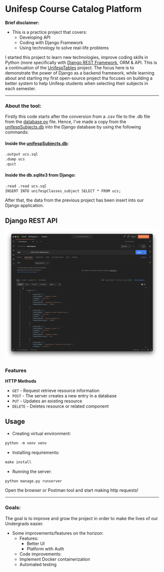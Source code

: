 # Unifesp Course Catalog Platform

**Brief disclaimer:**
- This is a practice project that covers:
    - Developing API
    - Coding with Django Framework
    - Using technology to solve real-life problems
    

I started this project to learn new technologies, improve coding skills in Python (more
specifically with [Django REST Framework](https://github.com/encode/django-rest-framework), ORM & API. This is a continuation of the
[UnifespTables](https://github.com/LewisDamy/Tabelas_de_UCs_Unifesp) project.
The focus here is to demonstrate the
power of Django as a backend framework, while learning about and starting
my first open-source project tha focuses on building a better system to help Unifesp students
when selecting their subjects in each semester.



***

### About the tool:

Firstly this code starts after the conversion from a .csv file to the .db file 
from the [database.py](https://github.com/LewisDamy/Tabelas_de_UCs_Unifesp/blob/main/database.py) file.
Hence, I've made a copy from the [unifespSubjects.db](https://github.com/LewisDamy/Tabelas_de_UCs_Unifesp/blob/main/unifespSubjects.db)
into the Django database by using the following commands:

#### Inside the [unifespSubjects.db](https://github.com/LewisDamy/Tabelas_de_UCs_Unifesp/blob/main/unifespSubjects.db):
```sqlite
.output ucs.sql
.dump ucs
.quit
```

#### Inside the db.sqlite3 from Django:
```sqlite
.read .read ucs.sql
INSERT INTO unifespClasses_subject SELECT * FROM ucs;
```

<p>
After that, the data from the previous project has been insert into our Django application.
</p>

## Django REST API
![Postman Request API](https://github.com/LewisDamy/UnifespClassesAPI/blob/main/images/PostmanRequestAPI.png)

### **Features**

**HTTP Methods**
- `GET` - Request retrieve resource information
- `POST` - The server creates a new entry in a database
- `PUT` - Updates an existing resource
- `DELETE` - Deletes resource or related component 

Usage
---
- Creating virtual environment:
```python
python -m venv venv
```
- Installing requirements:
```makefile
make install
```
- Running the server:
```python
python manage.py runserver
```
Open the browser or Postman tool and start making http requests!
 

***
### Goals:
<p>
The goal is to improve and grow the project in order to make the lives of our Undergrads easier.
</p>

- Some improvements/features on the horizon:
    - Features:
        - Better UI
        - Platform with Auth
    - Code improvements:
    - Implement Docker containerization
    - Automated testing